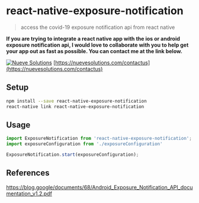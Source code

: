 # react-native-exposure-notification

> access the covid-19 exposure notification api from react native

**If you are trying to integrate a react native app with the ios or android exposure
notification api, I would love to collaborate with you to help get your app out as fast
as possible. You can contact me at the link below.**

[![Nueve Solutions](https://user-images.githubusercontent.com/6234038/80830613-e0f3fc00-8c06-11ea-9bf1-8cd2b7306e99.png)](https://nuevesolutions.com/contactus)
[https://nuevesolutions.com/contactus](https://nuevesolutions.com/contactus)

## Setup

```sh
npm install --save react-native-exposure-notification
react-native link react-native-exposure-notification
```

## Usage

```js
import ExposureNotification from 'react-native-exposure-notification';
import exposureConfiguration from './exposureConfiguration'

ExposureNotification.start(exposureConfiguration);
```

## References

https://blog.google/documents/68/Android_Exposure_Notification_API_documentation_v1.2.pdf
